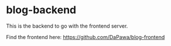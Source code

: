 # blog-backend
This is the backend to go with the frontend server.

Find the frontend here: https://github.com/DaPawa/blog-frontend
